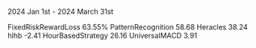 2024 Jan 1st - 2024 March 31st

FixedRiskRewardLoss  63.55% 
PatternRecognition  58.68
Heracles  38.24
hlhb -2.41
HourBasedStrategy 26.16
UniversalMACD 3.91